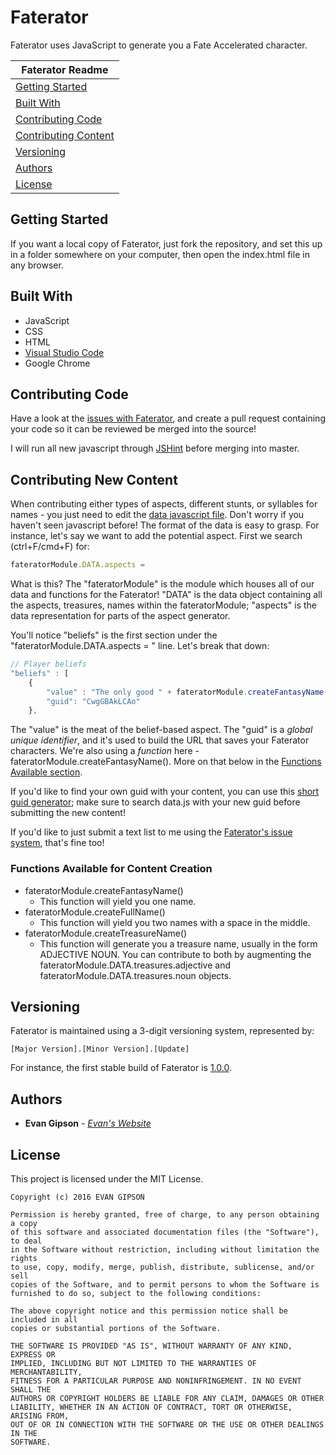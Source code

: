 # Faterator
Faterator uses JavaScript to generate you a Fate Accelerated character.

| Faterator Readme |
|---|
| [Getting Started](#getting-started) |
| [Built With](#built-with) |
| [Contributing Code](#contributing-code)  |
| [Contributing Content](#contributing-new-content)  |
| [Versioning](#versioning) |
| [Authors](#authors)  |
| [License](#license) |

## Getting Started
If you want a local copy of Faterator, just fork the repository, and set this up in a folder somewhere on your computer, then open the index.html file in any browser.

## Built With
* JavaScript
* CSS
* HTML
* [Visual Studio Code](https://code.visualstudio.com/)
* Google Chrome

## Contributing Code
Have a look at the [issues with Faterator](https://github.com/evangipson/faterator/issues), and create a pull request containing your code so it can be reviewed be merged into the source!

I will run all new javascript through [JSHint](http://jshint.com/) before merging into master.

## Contributing New Content
When contributing either types of aspects, different stunts, or syllables for names - you just need to edit the [data javascript file](https://github.com/evangipson/faterator/blob/master/js/data.js). Don't worry if you haven't seen javascript before! The format of the data is easy to grasp. For instance, let's say we want to add the potential aspect. First we search (ctrl+F/cmd+F) for:
```javascript
fateratorModule.DATA.aspects =
```
What is this? The "fateratorModule" is the module which houses all of our data and functions for the Faterator! "DATA" is the data object containing all the aspects, treasures, names within the fateratorModule; "aspects" is the data representation for parts of the aspect generator.

You'll notice "beliefs" is the first section under the "fateratorModule.DATA.aspects = " line. Let's break that down:
```javascript
// Player beliefs
"beliefs" : [
    {
        "value" : "The only good " + fateratorModule.createFantasyName() + " is a dead one",
        "guid": "CwgGBAkLCAo"
    },
```
The "value" is the meat of the belief-based aspect. The "guid" is a *global unique identifier*, and it's used to build the URL that saves your Faterator characters. We're also using a *function* here - fateratorModule.createFantasyName(). More on that below in the [Functions Available section](#functions-available-for-content-creation).

If you'd like to find your own guid with your content, you can use this [short guid generator](http://www.shortguid.com/#/guid/uid-64); make sure to search data.js with your new guid before submitting the new content!

If you'd like to just submit a text list to me using the [Faterator's issue system](https://github.com/evangipson/faterator/issues), that's fine too!

### Functions Available for Content Creation
- fateratorModule.createFantasyName()
  - This function will yield you one name.
- fateratorModule.createFullName()
  - This function will yield you two names with a space in the middle.
- fateratorModule.createTreasureName()
  - This function will generate you a treasure name, usually in the form ADJECTIVE NOUN. You can contribute to both by augmenting the fateratorModule.DATA.treasures.adjective and fateratorModule.DATA.treasures.noun objects.

## Versioning
Faterator is maintained using a 3-digit versioning system, represented by:
```
[Major Version].[Minor Version].[Update]
```
For instance, the first stable build of Faterator is [1.0.0](https://github.com/evangipson/faterator/releases/tag/1.0.0).

## Authors
* **Evan Gipson** - *[Evan's Website](https://evangipson.com/)*

## License
This project is licensed under the MIT License.
```
Copyright (c) 2016 EVAN GIPSON

Permission is hereby granted, free of charge, to any person obtaining a copy
of this software and associated documentation files (the "Software"), to deal
in the Software without restriction, including without limitation the rights
to use, copy, modify, merge, publish, distribute, sublicense, and/or sell
copies of the Software, and to permit persons to whom the Software is
furnished to do so, subject to the following conditions:

The above copyright notice and this permission notice shall be included in all
copies or substantial portions of the Software.

THE SOFTWARE IS PROVIDED "AS IS", WITHOUT WARRANTY OF ANY KIND, EXPRESS OR
IMPLIED, INCLUDING BUT NOT LIMITED TO THE WARRANTIES OF MERCHANTABILITY,
FITNESS FOR A PARTICULAR PURPOSE AND NONINFRINGEMENT. IN NO EVENT SHALL THE
AUTHORS OR COPYRIGHT HOLDERS BE LIABLE FOR ANY CLAIM, DAMAGES OR OTHER
LIABILITY, WHETHER IN AN ACTION OF CONTRACT, TORT OR OTHERWISE, ARISING FROM,
OUT OF OR IN CONNECTION WITH THE SOFTWARE OR THE USE OR OTHER DEALINGS IN THE
SOFTWARE.
```
